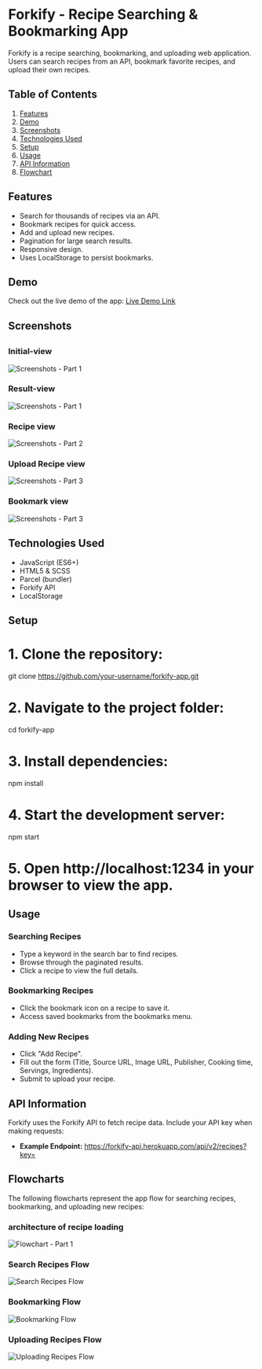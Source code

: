 # Forkify - Recipe Searching & Bookmarking App

Forkify is a recipe searching, bookmarking, and uploading web application. Users can search recipes from an API, bookmark favorite recipes, and upload their own recipes.

## Table of Contents
1. [Features](#features)
2. [Demo](#demo)
3. [Screenshots](#screenshots)
4. [Technologies Used](#technologies-used)
5. [Setup](#setup)
6. [Usage](#usage)
7. [API Information](#api-information)
8. [Flowchart](#flowchart)

## Features

- Search for thousands of recipes via an API.
- Bookmark recipes for quick access.
- Add and upload new recipes.
- Pagination for large search results.
- Responsive design.
- Uses LocalStorage to persist bookmarks.

## Demo

Check out the live demo of the app: [Live Demo Link](your-live-link-here)

## Screenshots
##
### Initial-view
![Screenshots - Part 1](demo-1.png)
### Result-view
![Screenshots - Part 1](forkify-flowchart-part-1.png)

### Recipe view
![Screenshots - Part 2](forkify-flowchart-part-2.png)

### Upload Recipe view
![Screenshots - Part 3](forkify-flowchart-part-3.png)

### Bookmark view
![Screenshots - Part 3](forkify-flowchart-part-3.png)

## Technologies Used

- JavaScript (ES6+)
- HTML5 & SCSS
- Parcel (bundler)
- Forkify API
- LocalStorage

## Setup

# 1. Clone the repository:
git clone https://github.com/your-username/forkify-app.git

# 2. Navigate to the project folder:
cd forkify-app

# 3. Install dependencies:
npm install

# 4. Start the development server:
npm start

# 5. Open http://localhost:1234 in your browser to view the app.

## Usage

### Searching Recipes
- Type a keyword in the search bar to find recipes.
- Browse through the paginated results.
- Click a recipe to view the full details.

### Bookmarking Recipes
- Click the bookmark icon on a recipe to save it.
- Access saved bookmarks from the bookmarks menu.

### Adding New Recipes
- Click "Add Recipe".
- Fill out the form (Title, Source URL, Image URL, Publisher, Cooking time, Servings, Ingredients).
- Submit to upload your recipe.

## API Information
Forkify uses the Forkify API to fetch recipe data. Include your API key when making requests:

- **Example Endpoint:**
https://forkify-api.herokuapp.com/api/v2/recipes?key=<your-api-key>
## Flowcharts

The following flowcharts represent the app flow for searching recipes, bookmarking, and uploading new recipes:
### architecture of recipe loading
![Flowchart - Part 1](forkify-architecture-recipe-loading.png)

### Search Recipes Flow
![Search Recipes Flow](forkify-flowchart-part-1.png)

### Bookmarking Flow
![Bookmarking Flow](forkify-flowchart-part-2.png)

### Uploading Recipes Flow
![Uploading Recipes Flow](forkify-flowchart-part-3.png)



